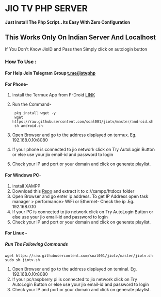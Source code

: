 # JIO TV PHP SERVER

#### Just Install The Php Script.. Its Easy With Zero Configuration

## **This Works Only On Indian Server And Localhost**
> 
If You Don't Know JioID and Pass then Simply click on autologin button

### **How To Use :**
#### For Help Join Telegram Group [t.me/jiotvphp](http://t.me/jiotvphp)
####  For Phone-

1. Install the Termux App from F-Droid [LINK](https://f-droid.org/repo/com.termux_117.apk "LINK")
2. Run the Command-

        pkg install wget -y
        wget https://raw.githubusercontent.com/soal001/jiotv/master/android.sh
        sh android.sh

3. Open Browser and go to the address displayed on termux. Eg. 192.168.0.10:8080
4. If your phone is connected to jio network click on Try AutoLogin Button or else use your jio email-id and password to login
5. Check your IP and port or your domain and click on generate playlist.
 


####  For Windows PC-
1.  Install XAMPP
2. Download this [Repo](https://github.com/soal001/jiotv/archive/refs/heads/main.zip "Repo") and extract it to c://xampp/htdocs folder
3. Open Browser and go enter ip address. To get IP Address open task manager > performance> WiFi or Ethernet- Check the ip .Eg. 192.168.0.10
4. If your PC is connected to jio network click on Try AutoLogin Button or else use your jio email-id and password to login
6. Check your IP and port or your domain and click on generate playlist.

####  For Linux -
##### Run The Following Commands

    wget https://raw.githubusercontent.com/soal001/jiotv/master/jiotv.sh
    sudo sh jiotv.sh
1. Open Browser and go to the address displayed on teminal. Eg. 192.168.0.10:8080
2. If your pc/raspberry pi is connected to jio network click on Try AutoLogin Button or else use your jio email-id and password to login
3. Check your IP and port or your domain and click on generate playlist.
